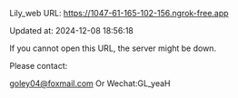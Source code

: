 Lily_web URL: https://1047-61-165-102-156.ngrok-free.app

Updated at: 2024-12-08 18:56:18

If you cannot open this URL, the server might be down.

Please contact: 

goley04@foxmail.com Or Wechat:GL_yeaH